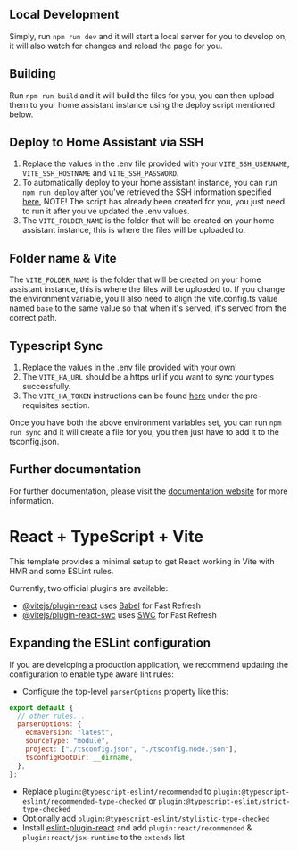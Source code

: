 ## Local Development

Simply, run `npm run dev` and it will start a local server for you to develop on, it will also watch for changes and reload the page for you.

## Building

Run `npm run build` and it will build the files for you, you can then upload them to your home assistant instance using the deploy script mentioned below.

## Deploy to Home Assistant via SSH

1. Replace the values in the .env file provided with your `VITE_SSH_USERNAME`, `VITE_SSH_HOSTNAME` and `VITE_SSH_PASSWORD`.
2. To automatically deploy to your home assistant instance, you can run `npm run deploy` after you've retrieved the SSH information specified [here](https://shannonhochkins.github.io/ha-component-kit/?path=/docs/introduction-deploying--docs), NOTE! The script has already been created for you, you just need to run it after you've updated the .env values.
3. The `VITE_FOLDER_NAME` is the folder that will be created on your home assistant instance, this is where the files will be uploaded to.

## Folder name & Vite

The `VITE_FOLDER_NAME` is the folder that will be created on your home assistant instance, this is where the files will be uploaded to. If you change the environment variable, you'll also need to align the vite.config.ts value named `base` to the same value so that when it's served, it's served from the correct path.

## Typescript Sync

1. Replace the values in the .env file provided with your own!
2. The `VITE_HA_URL` should be a https url if you want to sync your types successfully.
3. The `VITE_HA_TOKEN` instructions can be found [here](https://shannonhochkins.github.io/ha-component-kit/?path=/docs/introduction-typescriptsync--docs) under the pre-requisites section.

Once you have both the above environment variables set, you can run `npm run sync` and it will create a file for you, you then just have to add it to the tsconfig.json.

## Further documentation

For further documentation, please visit the [documentation website](https://shannonhochkins.github.io/ha-component-kit/) for more information.

# React + TypeScript + Vite

This template provides a minimal setup to get React working in Vite with HMR and some ESLint rules.

Currently, two official plugins are available:

- [@vitejs/plugin-react](https://github.com/vitejs/vite-plugin-react/blob/main/packages/plugin-react/README.md) uses [Babel](https://babeljs.io/) for Fast Refresh
- [@vitejs/plugin-react-swc](https://github.com/vitejs/vite-plugin-react-swc) uses [SWC](https://swc.rs/) for Fast Refresh

## Expanding the ESLint configuration

If you are developing a production application, we recommend updating the configuration to enable type aware lint rules:

- Configure the top-level `parserOptions` property like this:

```js
export default {
  // other rules...
  parserOptions: {
    ecmaVersion: "latest",
    sourceType: "module",
    project: ["./tsconfig.json", "./tsconfig.node.json"],
    tsconfigRootDir: __dirname,
  },
};
```

- Replace `plugin:@typescript-eslint/recommended` to `plugin:@typescript-eslint/recommended-type-checked` or `plugin:@typescript-eslint/strict-type-checked`
- Optionally add `plugin:@typescript-eslint/stylistic-type-checked`
- Install [eslint-plugin-react](https://github.com/jsx-eslint/eslint-plugin-react) and add `plugin:react/recommended` & `plugin:react/jsx-runtime` to the `extends` list
